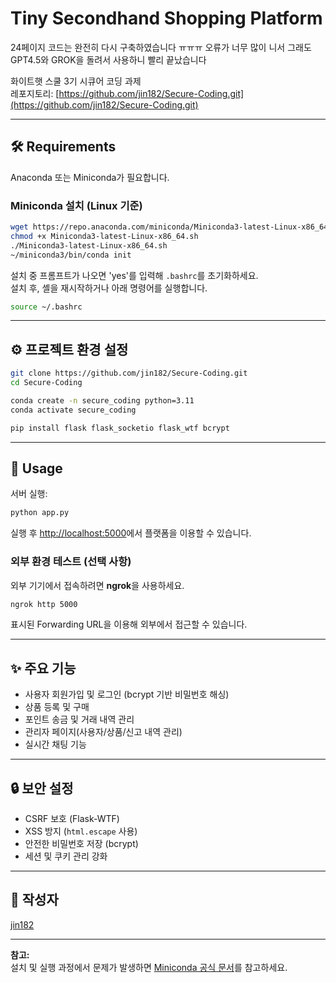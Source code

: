 # Tiny Secondhand Shopping Platform
24페이지 코드는 완전히 다시 구축하였습니다 ㅠㅠㅠ 오류가 너무 많이 니서 그래도 GPT4.5와 GROK을 돌려서 사용하니 빨리 끝났습니다 

화이트햇 스쿨 3기 시큐어 코딩 과제  
레포지토리: [https://github.com/jin182/Secure-Coding.git](https://github.com/jin182/Secure-Coding.git)

---

## 🛠️ Requirements

Anaconda 또는 Miniconda가 필요합니다.

### Miniconda 설치 (Linux 기준)

```bash
wget https://repo.anaconda.com/miniconda/Miniconda3-latest-Linux-x86_64.sh
chmod +x Miniconda3-latest-Linux-x86_64.sh
./Miniconda3-latest-Linux-x86_64.sh
~/miniconda3/bin/conda init
```

설치 중 프롬프트가 나오면 'yes'를 입력해 `.bashrc`를 초기화하세요.  
설치 후, 셸을 재시작하거나 아래 명령어를 실행합니다.

```bash
source ~/.bashrc
```

---

## ⚙️ 프로젝트 환경 설정

```bash
git clone https://github.com/jin182/Secure-Coding.git
cd Secure-Coding

conda create -n secure_coding python=3.11
conda activate secure_coding

pip install flask flask_socketio flask_wtf bcrypt
```

---

## 🚀 Usage

서버 실행:

```bash
python app.py
```

실행 후 [http://localhost:5000](http://localhost:5000)에서 플랫폼을 이용할 수 있습니다.

### 외부 환경 테스트 (선택 사항)

외부 기기에서 접속하려면 **ngrok**을 사용하세요.

```bash
ngrok http 5000
```

표시된 Forwarding URL을 이용해 외부에서 접근할 수 있습니다.

---

## ✨ 주요 기능

- 사용자 회원가입 및 로그인 (bcrypt 기반 비밀번호 해싱)
- 상품 등록 및 구매
- 포인트 송금 및 거래 내역 관리
- 관리자 페이지(사용자/상품/신고 내역 관리)
- 실시간 채팅 기능

---

## 🔒 보안 설정

- CSRF 보호 (Flask-WTF)
- XSS 방지 (`html.escape` 사용)
- 안전한 비밀번호 저장 (bcrypt)
- 세션 및 쿠키 관리 강화

---

## 👤 작성자

[jin182](https://github.com/jin182)

---

**참고:**  
설치 및 실행 과정에서 문제가 발생하면 [Miniconda 공식 문서](https://docs.conda.io/en/latest/miniconda.html)를 참고하세요.
